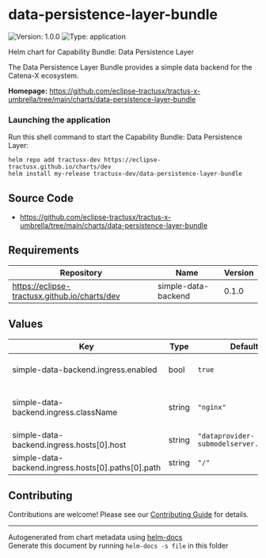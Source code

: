 # data-persistence-layer-bundle




![Version: 1.0.0](https://img.shields.io/badge/Version-1.0.0-informational?style=flat-square) ![Type: application](https://img.shields.io/badge/Type-application-informational?style=flat-square) 

Helm chart for Capability Bundle: Data Persistence Layer

The Data Persistence Layer Bundle provides a simple data backend for the Catena-X ecosystem.


**Homepage:** <https://github.com/eclipse-tractusx/tractus-x-umbrella/tree/main/charts/data-persistence-layer-bundle>

### Launching the application

Run this shell command to start the Capability Bundle: Data Persistence Layer:

```shell
helm repo add tractusx-dev https://eclipse-tractusx.github.io/charts/dev
helm install my-release tractusx-dev/data-persistence-layer-bundle
```



## Source Code

* <https://github.com/eclipse-tractusx/tractus-x-umbrella/tree/main/charts/data-persistence-layer-bundle>

## Requirements

| Repository | Name | Version |
|------------|------|---------|
| https://eclipse-tractusx.github.io/charts/dev | simple-data-backend | 0.1.0 |

## Values

| Key | Type | Default | Description |
|-----|------|---------|-------------|
| simple-data-backend.ingress.enabled | bool | `true` | Enable ingress creation |
| simple-data-backend.ingress.className | string | `"nginx"` | Ingress controller class (nginx) |
| simple-data-backend.ingress.hosts[0].host | string | `"dataprovider-submodelserver.tx.test"` | External hostname |
| simple-data-backend.ingress.hosts[0].paths[0].path | string | `"/"` | URL path to expose |


## Contributing

Contributions are welcome! Please see our [Contributing Guide](/CONTRIBUTING.md) for details.

----------------------------------------------
Autogenerated from chart metadata using [helm-docs](https://github.com/norwoodj/helm-docs/)  
Generate this document by running `helm-docs -s file` in this folder